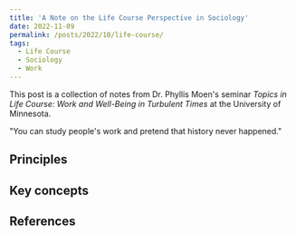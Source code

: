 ```yaml
---
title: 'A Note on the Life Course Perspective in Sociology'
date: 2022-11-09
permalink: /posts/2022/10/life-course/
tags:
  - Life Course
  - Sociology
  - Work
---
```

This post is a collection of notes from Dr. Phyllis Moen's seminar *Topics in Life Course: Work and Well-Being in Turbulent Times* at the University of Minnesota.

"You can study people's work and pretend that history never happened."

## Principles

## Key concepts

## References
